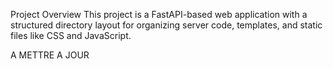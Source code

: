 Project Overview
This project is a FastAPI-based web application with a structured directory layout for organizing server code, templates, and static files like CSS and JavaScript.

A METTRE A JOUR
